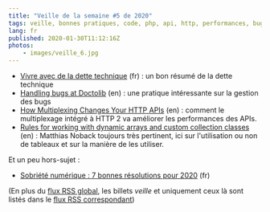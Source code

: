 ```yaml
---
title: "Veille de la semaine #5 de 2020"
tags: veille, bonnes pratiques, code, php, api, http, performances, bug, dette technique
lang: fr
published: 2020-01-30T11:12:16Z
photos:
    - images/veille_6.jpg
---
```

* [Vivre avec de la dette technique](https://medium.com/inside-app/vivre-avec-de-la-dette-technique-5791c1ab5e55#developpement) (fr)&nbsp;: un bon résumé de la dette technique
* [Handling bugs at Doctolib](https://medium.com/doctolib/handling-bugs-at-doctolib-847d54fd1990) (en)&nbsp;: une pratique intéressante sur la gestion des bugs
* [How Multiplexing Changes Your HTTP APIs](https://www.mnot.net/blog/2019/10/13/h2_api_multiplexing) (en)&nbsp;: comment le multiplexage intégré à HTTP 2 va améliorer les performances des APIs.
* [Rules for working with dynamic arrays and custom collection classes](https://matthiasnoback.nl/2020/01/rules-for-working-with-arrays-and-custom-collection-classes-in-php/) (en)&nbsp;: Matthias Noback toujours très pertinent, ici sur l'utilisation ou non de tableaux et sur la manière de les utiliser.

Et un peu hors-sujet&nbsp;:

* [Sobriété numérique : 7 bonnes résolutions pour 2020](https://www.greenit.fr/2020/01/07/sobriete-numerique-7-bonnes-resolutions-pour-2020/) (fr)

(En plus du [flux RSS global](/rss.xml), les billets *veille*
et uniquement ceux là sont listés dans le [flux RSS correspondant](/rss/veille.xml))
